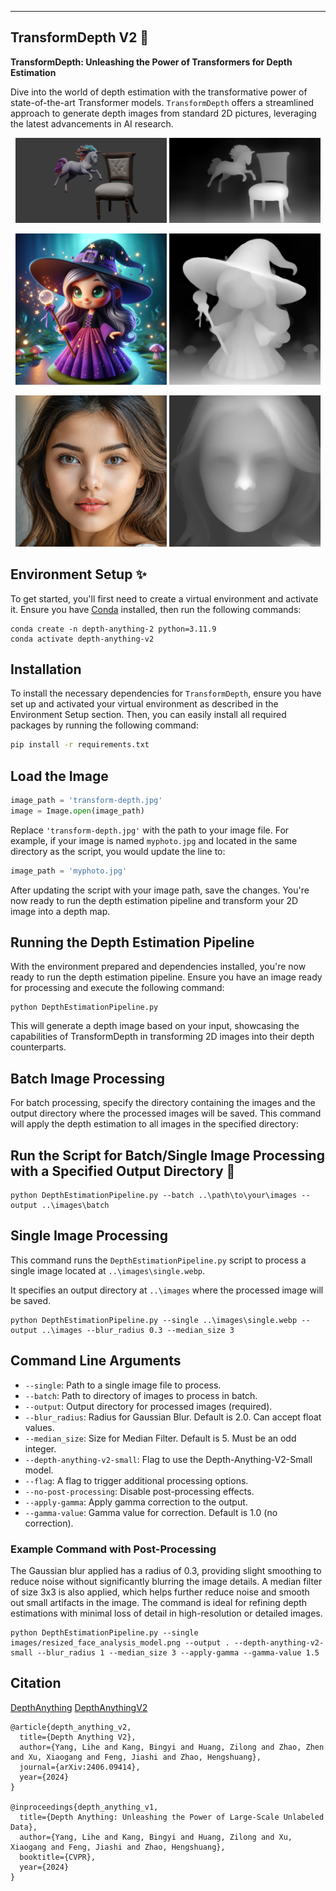

---

## TransformDepth V2 🔄

**TransformDepth: Unleashing the Power of Transformers for Depth Estimation**

Dive into the world of depth estimation with the transformative power of state-of-the-art Transformer models. `TransformDepth` offers a streamlined approach to generate depth images from standard 2D pictures, leveraging the latest advancements in AI research.

<p align="center">
  <img src="https://github.com/Limbicnation/TransformDepth/blob/main/images/transform-depth.jpg" alt="Original Image" width="48%"/>
  <img src="https://github.com/Limbicnation/TransformDepth/blob/main/images/depth-transform-depth.jpg" alt="Depth Image" width="48%"/>
</p>

<p align="center">
  <img src="https://github.com/Limbicnation/TransformDepth/blob/main/images/single.webp" alt="Original Image" width="48%"/>
  <img src="https://github.com/Limbicnation/TransformDepth/blob/main/images/depth-single.webp" alt="Depth Image" width="48%"/>
</p>

<p align="center">
  <img src="https://github.com/Limbicnation/TransformDepth/blob/main/images/resized_face_analysis_model.webp" alt="Original Image" width="48%"/> 
  <img src="https://github.com/Limbicnation/TransformDepth/blob/main/images/depth-resized_face_analysis_model.png" alt="Depth Image" width="48%"/>
</p>

## Environment Setup ✨

To get started, you'll first need to create a virtual environment and activate it. Ensure you have [Conda](https://docs.conda.io/en/latest/) installed, then run the following commands:

```
conda create -n depth-anything-2 python=3.11.9
conda activate depth-anything-v2
```

## Installation

To install the necessary dependencies for `TransformDepth`, ensure you have set up and activated your virtual environment as described in the Environment Setup section. Then, you can easily install all required packages by running the following command:

```bash
pip install -r requirements.txt
```

## Load the Image

```python
image_path = 'transform-depth.jpg'
image = Image.open(image_path)
```

Replace `'transform-depth.jpg'` with the path to your image file. For example, if your image is named `myphoto.jpg` and located in the same directory as the script, you would update the line to:

```python
image_path = 'myphoto.jpg'
```

After updating the script with your image path, save the changes. You're now ready to run the depth estimation pipeline and transform your 2D image into a depth map.

## Running the Depth Estimation Pipeline

With the environment prepared and dependencies installed, you're now ready to run the depth estimation pipeline. 
Ensure you have an image ready for processing and execute the following command:

```
python DepthEstimationPipeline.py
```

This will generate a depth image based on your input, showcasing the capabilities of TransformDepth in transforming 2D images into their depth counterparts.

## Batch Image Processing

For batch processing, specify the directory containing the images and the output directory where the processed images will be saved. This command will apply the depth estimation to all images in the specified directory:

## Run the Script for Batch/Single Image Processing with a Specified Output Directory 🌟

```
python DepthEstimationPipeline.py --batch ..\path\to\your\images --output ..\images\batch
```

## Single Image Processing

This command runs the `DepthEstimationPipeline.py` script to process a single image located at `..\images\single.webp`.

It specifies an output directory at `..\images` where the processed image will be saved.

```
python DepthEstimationPipeline.py --single ..\images\single.webp --output ..\images --blur_radius 0.3 --median_size 3
```

  ## Command Line Arguments

- `--single`: Path to a single image file to process.
- `--batch`: Path to directory of images to process in batch.
- `--output`: Output directory for processed images (required).
- `--blur_radius`: Radius for Gaussian Blur. Default is 2.0. Can accept float values.
- `--median_size`: Size for Median Filter. Default is 5. Must be an odd integer.
- `--depth-anything-v2-small`: Flag to use the Depth-Anything-V2-Small model.
- `--flag`: A flag to trigger additional processing options.
- `--no-post-processing`: Disable post-processing effects.
- `--apply-gamma`: Apply gamma correction to the output.
- `--gamma-value`: Gamma value for correction. Default is 1.0 (no correction).

### Example Command with Post-Processing

The Gaussian blur applied has a radius of 0.3, providing slight smoothing to reduce noise without significantly blurring the image details. A median filter of size 3x3 is also applied, which helps further reduce noise and smooth out small artifacts in the image. The command is ideal for refining depth estimations with minimal loss of detail in high-resolution or detailed images.

```
python DepthEstimationPipeline.py --single images/resized_face_analysis_model.png --output . --depth-anything-v2-small --blur_radius 1 --median_size 3 --apply-gamma --gamma-value 1.5
```

## Citation

[DepthAnything](https://github.com/LiheYoung/Depth-Anything?tab=readme-ov-file) [DepthAnythingV2](https://github.com/DepthAnything/Depth-Anything-V2)

```
@article{depth_anything_v2,
  title={Depth Anything V2},
  author={Yang, Lihe and Kang, Bingyi and Huang, Zilong and Zhao, Zhen and Xu, Xiaogang and Feng, Jiashi and Zhao, Hengshuang},
  journal={arXiv:2406.09414},
  year={2024}
}

@inproceedings{depth_anything_v1,
  title={Depth Anything: Unleashing the Power of Large-Scale Unlabeled Data}, 
  author={Yang, Lihe and Kang, Bingyi and Huang, Zilong and Xu, Xiaogang and Feng, Jiashi and Zhao, Hengshuang},
  booktitle={CVPR},
  year={2024}
}
```

